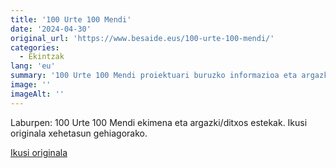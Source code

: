 ```yaml
---
title: '100 Urte 100 Mendi'
date: '2024-04-30'
original_url: 'https://www.besaide.eus/100-urte-100-mendi/'
categories:
  - Ekintzak
lang: 'eu'
summary: '100 Urte 100 Mendi proiektuari buruzko informazioa eta argazki/deskargak.'
image: ''
imageAlt: ''
---
```


Laburpen: 100 Urte 100 Mendi ekimena eta argazki/ditxos estekak. Ikusi originala xehetasun gehiagorako.

[Ikusi originala]({{original_url}})
